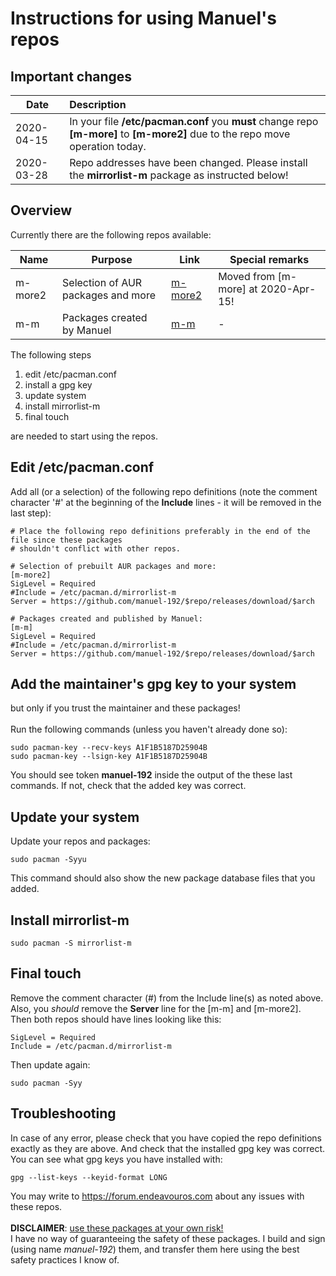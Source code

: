 # Instructions for using Manuel's repos

## Important changes
Date | Description
--- | :---
2020-04-15 | In your file **/etc/pacman.conf** you **must** change repo **[m-more]** to **[m-more2]** due to the repo move operation today.
2020-03-28 | Repo addresses have been changed. Please install the **mirrorlist-m** package as instructed below!

## Overview
Currently there are the following repos available:

Name | Purpose | Link | Special remarks
---- | ------- | ---- | ---------------
m-more2 | Selection of AUR packages and more | [m-more2](../../../m-more2) | Moved from [m-more] at 2020-Apr-15!
m-m | Packages created by Manuel | [m-m](../../../m-m) | -

The following steps
1. edit /etc/pacman.conf
2. install a gpg key
3. update system
4. install mirrorlist-m
5. final touch

are needed to start using the repos.

## Edit /etc/pacman.conf
Add all (or a selection) of the following repo definitions (note the comment character '#'
at the beginning of the **Include** lines - it will be removed in the last step):
```
# Place the following repo definitions preferably in the end of the file since these packages
# shouldn't conflict with other repos.

# Selection of prebuilt AUR packages and more:
[m-more2]
SigLevel = Required
#Include = /etc/pacman.d/mirrorlist-m
Server = https://github.com/manuel-192/$repo/releases/download/$arch

# Packages created and published by Manuel:
[m-m]
SigLevel = Required
#Include = /etc/pacman.d/mirrorlist-m
Server = https://github.com/manuel-192/$repo/releases/download/$arch
```
## Add the maintainer's gpg key to your system
but only if you trust the maintainer and these packages!<br><br>
Run the following commands (unless you haven't already done so):
```
sudo pacman-key --recv-keys A1F1B5187D25904B
sudo pacman-key --lsign-key A1F1B5187D25904B
```
You should see token **manuel-192** inside the output of the these last commands.
If not, check that the added key was correct.

## Update your system
Update your repos and packages:
```
sudo pacman -Syyu
```
This command should also show the new package database files that you added.

## Install mirrorlist-m
```
sudo pacman -S mirrorlist-m
```
## Final touch
Remove the comment character (#) from the Include line(s) as noted above.<br>
Also, you *should* remove the **Server** line for the [m-m] and [m-more2].<br>
Then both repos should have lines looking like this:
```
SigLevel = Required
Include = /etc/pacman.d/mirrorlist-m
```
Then update again:
```
sudo pacman -Syy
```

## Troubleshooting
In case of any error, please check that you have copied the repo definitions exactly as they are above. And check that the installed gpg key was correct.<br>
You can see what gpg keys you have installed with:
```
gpg --list-keys --keyid-format LONG
```
You may write to https://forum.endeavouros.com about any issues with these repos.
<br><br>
<b>DISCLAIMER</b>: <u>use these packages at your own risk!</u><br>I have no way of
guaranteeing the safety of these packages.
I build and sign (using name <i>manuel-192</i>) them,
and transfer them here using the best safety practices I know of.
